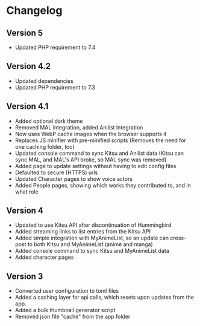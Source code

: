 # Changelog

## Version 5
* Updated PHP requirement to 7.4

## Version 4.2
* Updated dependencies
* Updated PHP requirement to 7.3

## Version 4.1
* Added optional dark theme
* Removed MAL integration, added Anilist Integration
* Now uses WebP cache images when the browser supports it
* Replaces JS minifier with pre-minified scripts (Removes the need for one caching folder, too)
* Updated console command to sync Kitsu and Anilist data (Kitsu can sync MAL, and MAL's API broke, so MAL sync was removed)
* Added page to update settings without having to edit config files
* Defaulted to secure (HTTPS) urls
* Updated Character pages to show voice actors
* Added People pages, showing which works they contributed to, and in what role

## Version 4
* Updated to use Kitsu API after discontinuation of Hummingbird
* Added streaming links to list entries from the Kitsu API
* Added simple integration with MyAnimeList, so an update can cross-post to both Kitsu and MyAnimeList (anime and manga)
* Added console command to sync Kitsu and MyAnimeList data
* Added character pages

## Version 3
* Converted user configuration to toml files
* Added a caching layer for api calls, which resets upon updates from the
app.
* Added a bulk thumbnail generator script
* Removed json file "cache" from the app folder

